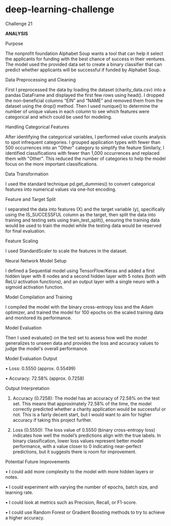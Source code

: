 # deep-learning-challenge
Challenge 21

**ANALYSIS**

Purpose

The nonprofit foundation Alphabet Soup wants a tool that can help it select the applicants for funding with the best chance of success in their ventures. The model used the provided data set to create a binary classifier that can predict whether applicants will be successful if funded by Alphabet Soup. 

Data Preprocessing and Cleaning

First I preprocessed the data by loading the dataset (charity_data.csv) into a pandas DataFrame and displayed the first few rows using head(). I dropped the non-beneficial columns “EIN” and “NAME” and removed them from the dataset using the drop() method. Then I used nunique() to determine the number of unique values in each column to see which features were categorical and which could be used for modeling.

Handling Categorical Features

After identifying the categorical variables, I performed value counts analysis to spot infrequent categories. I grouped application types with fewer than 500 occurrences into an "Other" category to simplify the feature Similarly, I identified classifications with fewer than 1,000 occurrences and replaced them with "Other". This reduced the number of categories to help the model focus on the more important classifications.

Data Transformation

I used the standard technique pd.get_dummies() to convert categorical features into numerical values via one-hot encoding.

Feature and Target Split

I separated the data into features (X) and the target variable (y), specifically using the IS_SUCCESSFUL column as the target, then split the data into training and testing sets using train_test_split(), ensuring the training data would be used to train the model while the testing data would be reserved for final evaluation.

Feature Scaling

I used StandardScaler to scale the features in the dataset. 

Neural Network Model Setup

I defined a Sequential model using TensorFlow/Keras and added a first hidden layer with 8 nodes and a second hidden layer with 5 notes (both with ReLU activation functions), and an output layer with a single neuro with a sigmoid activation function.

Model Compilation and Training

I compiled the model with the binary cross-entropy loss and the Adam optimizer, and trained the model for 100 epochs on the scaled training data and monitored its performance.

Model Evaluation

Then I used evaluate() on the test set to assess how well the model generalizes to unseen data and provides the loss and accuracy values to judge the model's overall performance.

Model Evaluation Output

•	Loss: 0.5550 (approx. 0.55499)

•	Accuracy: 72.58% (approx. 0.7258)

Output Interpretation

1.	Accuracy (0.7258): The model has an accuracy of 72.58% on the test set. This means that approximately 72.58% of the time, the model correctly predicted whether a charity application would be successful or not. This is a fairly decent start, but I would want to aim for higher accuracy if taking this project further.

2.	Loss (0.5550): The loss value of 0.5550 (binary cross-entropy loss) indicates how well the model’s predictions align with the true labels. In binary classification, lower loss values represent better model performance, with a value closer to 0 indicating near-perfect predictions, but it suggests there is room for improvement. 

Potential Future Improvements

•	I could add more complexity to the model with more hidden layers or notes. 

•	I could experiment with varying the number of epochs, batch size, and learning rate. 

•	I could look at metrics such as Precision, Recall, or F1-score.

•	I could use Random Forest or Gradient Boosting methods to try to achieve a higher accuracy.

